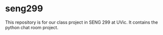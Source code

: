 # seng299
This repository is for our class project in SENG 299 at UVic. It contains the python chat room project.
